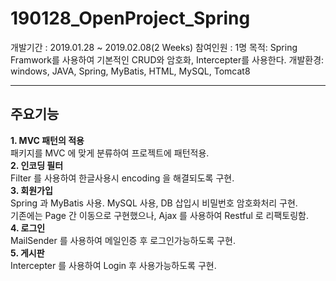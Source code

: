 # 190128_OpenProject_Spring

개발기간 : 2019.01.28 ~ 2019.02.08(2 Weeks)
참여인원 : 1명
목적: Spring Framwork를 사용하여 기본적인 CRUD와 암호화, Intercepter를 사용한다.
개발환경: windows, JAVA, Spring, MyBatis, HTML, MySQL, Tomcat8
<hr>

<h2>주요기능</h2>
<b>1. MVC 패턴의 적용</b><br>
   패키지를 MVC 에 맞게 분류하여 프로젝트에 패턴적용.<br>
<b>2. 인코딩 필터</b><br>
   Filter 를 사용하여 한글사용시 encoding 을 해결되도록 구현.<br>
<b>3. 회원가입</b><br>
   Spring 과 MyBatis 사용. MySQL 사용, DB 삽입시 비밀번호 암호화처리 구현.<br>
   기존에는 Page 간 이동으로 구현했으나, Ajax 를 사용하여 Restful 로 리팩토링함.<br>
<b>4. 로그인</b><br>
   MailSender 를 사용하여 메일인증 후 로그인가능하도록 구현.<br>
<b>5. 게시판</b><br>
   Intercepter 를 사용하여 Login 후 사용가능하도록 구현.<br>

